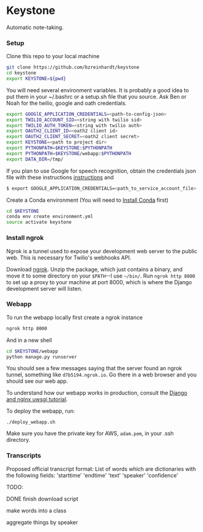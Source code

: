 # Keystone

Automatic note-taking.

### Setup
Clone this repo to your local machine

```bash
git clone https://github.com/bzreinhardt/keystone
cd keystone
export KEYSTONE=${pwd}
```
You will need several environment variables. It is probably a good idea to put them in your ~/.bashrc or a 
setup.sh file that you source. Ask Ben or Noah for the twilio, google and oath credentials.

```bash
export GOOGlE_APPLICATION_CREDENTIALS=<path-to-config-json>
export TWILIO_ACCOUNT_SID=<string with twilio sid>
export TWILIO_AUTH_TOKEN=<string with twilio auth>
export OAUTH2_CLIENT_ID=<oath2 client id>
export OAUTH2_CLIENT_SECRET=<oath2 client secret>
export KEYSTONE=<path to project dir>
export PYTHONPATH=$KEYSTONE:$PYTHONPATH
export PYTHONPATH=$KEYSTONE/webapp:$PYTHONPATH
export DATA_DIR=/tmp/
```

If you plan to use Google for speech recognition, obtain the credentials json file with these instructions [instructions](https://cloud.google.com/speech/docs/common/auth) and 
```bash
$ export GOOGLE_APPLICATION_CREDENTIALS=<path_to_service_account_file>
```

Create a Conda environment (You will need to [Install Conda](https://conda.io/docs/install/quick.html) first)

```bash
cd $KEYSTONE
conda env create environment.yml
source activate keystone
```

### Install ngrok

Ngrok is a tunnel used to expose your development web server to the public web.  This is necessary for Twilio's webhooks API.

Download [ngrok](http://ngrok.com).  Unzip the package, which just contains a binary, and move it to some directory on your `$PATH`--I use `~/bin/`.  Run `ngrok http 8000` to set up a proxy to your machine at port 8000, which is where the Django development server will listen.


### Webapp

To run the webapp locally first create a ngrok instance
```bash
ngrok http 8000
```
And in a new shell

```bash
cd $KEYSTONE/webapp
python manage.py runserver
```

You should see a few messages saying that the server found an ngrok tunnel, something like `d7b5194.ngrok.io`.  Go there in a web browser and you should see our web app.

To understand how our webapp works in production, consult the [Django and nginx uwsgi tutorial][uwsgi].

To deploy the webapp, run:

    ./deploy_webapp.sh

Make sure you have the private key for AWS, `adam.pem`, in your .ssh
directory.

[uwsgi]: http://uwsgi-docs.readthedocs.io/en/latest/tutorials/Django_and_nginx.html

### Transcripts

Proposed official transcript format:
List of words which are dictionaries with the following fields:
'starttime'
'endtime'
'text'
'speaker'
'confidence'

TODO:

DONE finish download script

make words into a class

aggregate things by speaker 
